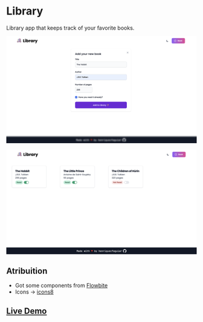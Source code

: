 # Library

Library app that keeps track of your favorite books.

![Form for adding books screenshot](images/project-screenshot-2.png)

![Landing page screenshot](images/project-screenshot-1.png)

## Atribuition
- Got some components from [Flowbite](https://flowbite.com/)
- Icons -> [icons8](https://icons8.com/)
## [Live Demo](https://henriquecfaguiar.github.io/library/)
